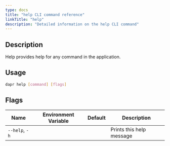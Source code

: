 ```yaml
---
type: docs
title: "help CLI command reference"
linkTitle: "help"
description: "Detailed information on the help CLI command"
---
```


## Description

Help provides help for any command in the application.

## Usage

```bash
dapr help [command] [flags]
```

## Flags

| Name | Environment Variable | Default | Description
| --- | --- | --- | --- |
| `--help`, `-h` | | | Prints this help message |
